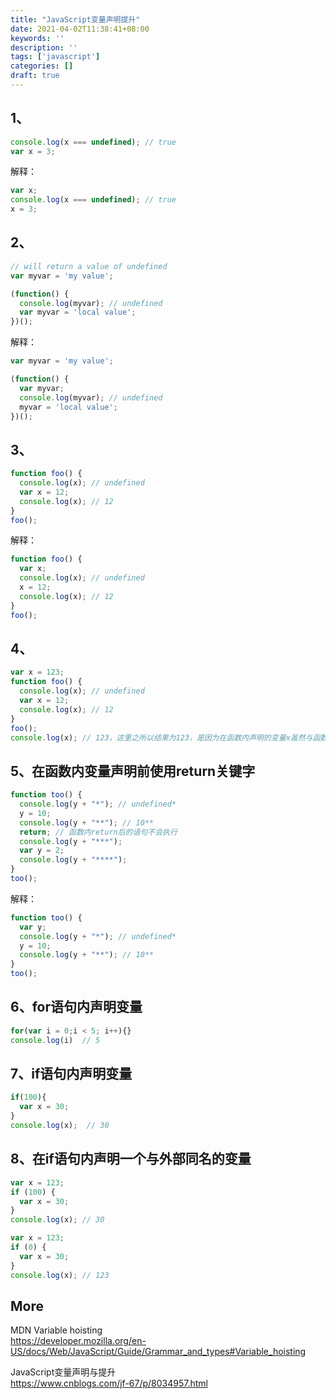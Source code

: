 ```yaml
---
title: "JavaScript变量声明提升"
date: 2021-04-02T11:38:41+08:00
keywords: ''
description: ''
tags: ['javascript']
categories: []
draft: true
---
```


## 1、 

```javascript
console.log(x === undefined); // true
var x = 3;
```

解释：
```javascript
var x;
console.log(x === undefined); // true
x = 3;
```

## 2、

```javascript
// will return a value of undefined
var myvar = 'my value';

(function() {
  console.log(myvar); // undefined
  var myvar = 'local value';
})();
```

解释：
```javascript
var myvar = 'my value';

(function() {
  var myvar;
  console.log(myvar); // undefined
  myvar = 'local value';
})();
```

## 3、

```javascript
function foo() {
  console.log(x); // undefined
  var x = 12;
  console.log(x); // 12
}
foo();
```

解释：
```javascript
function foo() {
  var x;
  console.log(x); // undefined
  x = 12;
  console.log(x); // 12
}
foo();
```

## 4、

```javascript
var x = 123;
function foo() {
  console.log(x); // undefined
  var x = 12;
  console.log(x); // 12
}
foo();
console.log(x); // 123，这里之所以结果为123，是因为在函数内声明的变量x虽然与函数外同名，但由于是在函数内且用关键字var来声明的，所以函数内的x只是一个局部变量，函数外无法访问到
```

## 5、在函数内变量声明前使用return关键字

```javascript
function too() {
  console.log(y + "*"); // undefined*
  y = 10;
  console.log(y + "**"); // 10**
  return; // 函数内return后的语句不会执行
  console.log(y + "***");
  var y = 2;
  console.log(y + "****");
}
too();
```

解释：
```javascript
function too() {
  var y;
  console.log(y + "*"); // undefined*
  y = 10;
  console.log(y + "**"); // 10**
}
too();
```

## 6、for语句内声明变量

```javascript
for(var i = 0;i < 5; i++){}
console.log(i)  // 5
```

## 7、if语句内声明变量

```javascript
if(100){
  var x = 30;
}
console.log(x);  // 30
```

## 8、在if语句内声明一个与外部同名的变量

```javascript
var x = 123;
if (100) {
  var x = 30;
}
console.log(x); // 30

var x = 123;
if (0) {
  var x = 30;
}
console.log(x); // 123
```

## More 

MDN Variable hoisting  
https://developer.mozilla.org/en-US/docs/Web/JavaScript/Guide/Grammar_and_types#Variable_hoisting   

JavaScript变量声明与提升    
https://www.cnblogs.com/jf-67/p/8034957.html
